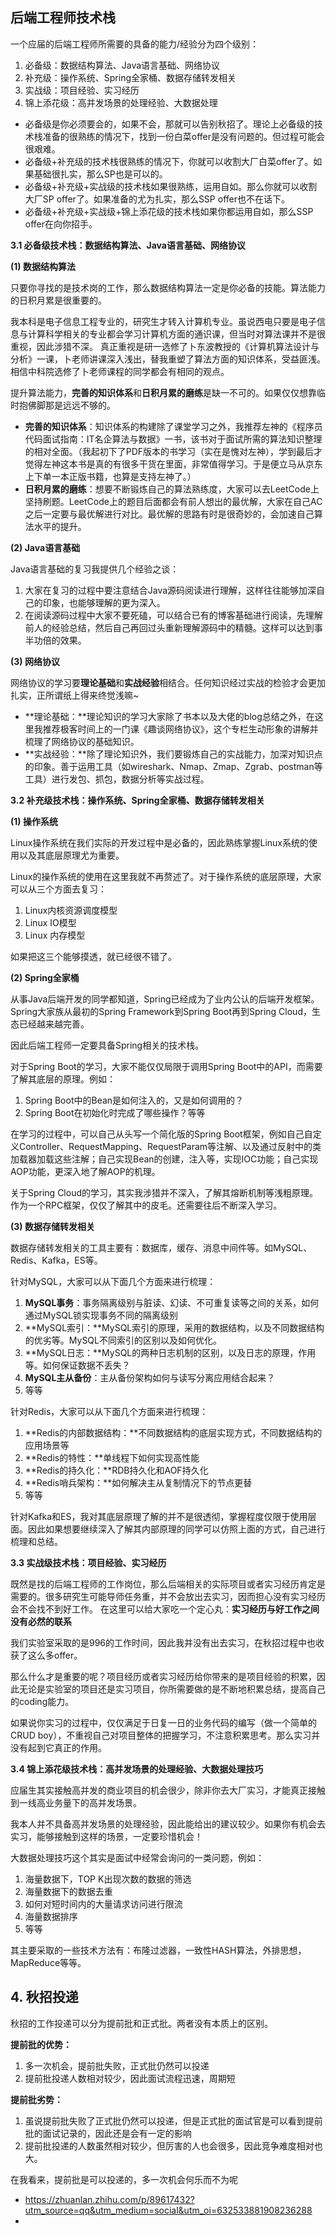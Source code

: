 ## **后端工程师技术栈**

一个应届的后端工程师所需要的具备的能力/经验分为四个级别：

1. 必备级：数据结构算法、Java语言基础、网络协议
2. 补充级：操作系统、Spring全家桶、数据存储转发相关
3. 实战级：项目经验、实习经历
4. 锦上添花级：高并发场景的处理经验、大数据处理

- 必备级是你必须要会的，如果不会，那就可以告别秋招了。理论上必备级的技术栈准备的很熟练的情况下，找到一份白菜offer是没有问题的。但过程可能会很艰难。
- 必备级+补充级的技术栈很熟练的情况下，你就可以收割大厂白菜offer了。如果基础很扎实，那么SP也是可以的。
- 必备级+补充级+实战级的技术栈如果很熟练，运用自如。那么你就可以收割大厂SP offer了。如果准备的尤为扎实，那么SSP offer也不在话下。
- 必备级+补充级+实战级+锦上添花级的技术栈如果你都运用自如，那么SSP offer在向你招手。

**3.1 必备级技术栈：数据结构算法、Java语言基础、网络协议**

**(1) 数据结构算法**

只要你寻找的是技术岗的工作，那么数据结构算法一定是你必备的技能。算法能力的日积月累是很重要的。

我本科是电子信息工程专业的，研究生才转入计算机专业。虽说西电只要是电子信息与计算科学相关的专业都会学习计算机方面的通识课，但当时对算法课并不是很重视，因此涉猎不深。
真正重视是研一选修了卜东波教授的《计算机算法设计与分析》一课，卜老师讲课深入浅出，替我重塑了算法方面的知识体系，受益匪浅。相信中科院选修了卜老师课程的同学都会有相同的观点。

提升算法能力，**完善的知识体系**和**日积月累的磨练**是缺一不可的。如果仅仅想靠临时抱佛脚那是远远不够的。

- **完善的知识体系**：知识体系的构建除了课堂学习之外，我推荐左神的《程序员代码面试指南：IT名企算法与数据》一书，该书对于面试所需的算法知识整理的相对全面。（我起初下了PDF版本的书学习（实在是愧对左神），学到最后才觉得左神这本书是真的有很多干货在里面，非常值得学习。于是便立马从京东上下单一本正版书籍，也算是支持左神了。）
- **日积月累的磨练**：想要不断锻炼自己的算法熟练度，大家可以去LeetCode上坚持刷题。LeetCode上的题目后面都会有前人想出的最优解，大家在自己AC之后一定要与最优解进行对比。最优解的思路有时是很奇妙的，会加速自己算法水平的提升。

**(2) Java语言基础**

Java语言基础的复习我提供几个经验之谈：

1. 大家在复习的过程中要注意结合Java源码阅读进行理解，这样往往能够加深自己的印象，也能够理解的更为深入。
2. 在阅读源码过程中大家不要死磕，可以结合已有的博客基础进行阅读，先理解前人的经验总结，然后自己再回过头重新理解源码中的精髓。这样可以达到事半功倍的效果。

**(3) 网络协议**

网络协议的学习要**理论基础**和**实战经验**相结合。任何知识经过实战的检验才会更加扎实，正所谓纸上得来终觉浅嘛~

- **理论基础：**理论知识的学习大家除了书本以及大佬的blog总结之外，在这里我推荐极客时间上的一门课《趣谈网络协议》，这个专栏生动形象的讲解并梳理了网络协议的基础知识。
- **实战经验：**除了理论知识外，我们要锻炼自己的实战能力，加深对知识点的印象。善于运用工具（如wireshark、Nmap、Zmap、Zgrab、postman等工具）进行发包、抓包，数据分析等实战过程。

**3.2 补充级技术栈：操作系统、Spring全家桶、数据存储转发相关**

**(1) 操作系统**

Linux操作系统在我们实际的开发过程中是必备的，因此熟练掌握Linux系统的使用以及其底层原理尤为重要。

Linux的操作系统的使用在这里我就不再赘述了。对于操作系统的底层原理，大家可以从三个方面去复习：

1. Linux内核资源调度模型
2. Linux IO模型
3. Linux 内存模型

如果把这三个能够摸透，就已经很不错了。

**(2) Spring全家桶**

从事Java后端开发的同学都知道，Spring已经成为了业内公认的后端开发框架。Spring大家族从最初的Spring Framework到Spring Boot再到Spring Cloud，生态已经越来越完善。

因此后端工程师一定要具备Spring相关的技术栈。

对于Spring Boot的学习，大家不能仅仅局限于调用Spring Boot中的API，而需要了解其底层的原理。例如：

1. Spring Boot中的Bean是如何注入的，又是如何调用的？
2. Spring Boot在初始化时完成了哪些操作？等等

在学习的过程中，可以自己从头写一个简化版的Spring Boot框架，例如自己自定义Controller、RequestMapping、RequestParam等注解、以及通过反射中的类加载器加载这些注解；自己实现Bean的创建，注入等，实现IOC功能；自己实现AOP功能，更深入地了解AOP的机理。

关于Spring Cloud的学习，其实我涉猎并不深入，了解其熔断机制等浅粗原理。作为一个RPC框架，仅仅了解其中的皮毛。还需要往后不断深入学习。

**(3) 数据存储转发相关**

数据存储转发相关的工具主要有：数据库，缓存、消息中间件等。如MySQL、Redis、Kafka，ES等。

针对MySQL，大家可以从下面几个方面来进行梳理：

1. **MySQL事务**：事务隔离级别与脏读、幻读、不可重复读等之间的关系，如何通过MySQL锁实现事务不同的隔离级别
2. **MySQL索引：**MySQL索引的原理，采用的数据结构，以及不同数据结构的优劣等。MySQL不同索引的区别以及如何优化。
3. **MySQL日志：**MySQL的两种日志机制的区别，以及日志的原理，作用等。如何保证数据不丢失？
4. **MySQL主从备份**：主从备份架构如何与读写分离应用结合起来？
5. 等等

针对Redis，大家可以从下面几个方面来进行梳理：

1. **Redis的内部数据结构：**不同数据结构的底层实现方式，不同数据结构的应用场景等
2. **Redis的特性：**单线程下如何实现高性能
3. **Redis的持久化：**RDB持久化和AOF持久化
4. **Redis哨兵架构：**如何解决主从复制情况下的节点更替
5. 等等

针对Kafka和ES，我对其底层原理了解的并不是很透彻，掌握程度仅限于使用层面。因此如果想要继续深入了解其内部原理的同学可以仿照上面的方式，自己进行梳理和总结。

**3.3 实战级技术栈：项目经验、实习经历**

既然是找的后端工程师的工作岗位，那么后端相关的实际项目或者实习经历肯定是需要的。很多研究生可能导师任务重，并不会放出去实习，因而担心没有实习经历会不会找不到好工作。
在这里可以给大家吃一个定心丸：**实习经历与好工作之间没有必然的联系**

我们实验室采取的是996的工作时间，因此我并没有出去实习，在秋招过程中也收获了这么多offer。

那么什么才是重要的呢？项目经历或者实习经历给你带来的是项目经验的积累，因此无论是实验室的项目还是实习项目，你所需要做的是不断地积累总结，提高自己的coding能力。

如果说你实习的过程中，仅仅满足于日复一日的业务代码的编写（做一个简单的CRUD boy），不重视自己对项目整体的把握学习，不注意积累思考。那么实习并没有起到它真正的作用。

**3.4 锦上添花级技术栈：高并发场景的处理经验、大数据处理技巧**

应届生其实接触高并发的商业项目的机会很少，除非你去大厂实习，才能真正接触到一线高业务量下的高并发场景。

我本人并不具备高并发场景的处理经验，因此能给出的建议较少。如果你有机会去实习，能够接触到这样的场景，一定要珍惜机会！

大数据处理技巧这个其实是面试中经常会询问的一类问题，例如：

1. 海量数据下，TOP K出现次数的数据的筛选
2. 海量数据下的数据去重
3. 如何对短时间内的大量请求访问进行限流
4. 海量数据排序
5. 等等

其主要采取的一些技术方法有：布隆过滤器，一致性HASH算法，外排思想，MapReduce等等。

## 4. 秋招投递

秋招的工作投递可以分为提前批和正式批。两者没有本质上的区别。

**提前批的优势：**

1. 多一次机会，提前批失败，正式批仍然可以投递
2. 提前批投递人数相对较少，因此面试流程迅速，周期短

**提前批劣势：**

1. 虽说提前批失败了正式批仍然可以投递，但是正式批的面试官是可以看到提前批的面试记录的，因此还是会有一定的影响
2. 提前批投递的人数虽然相对较少，但厉害的人也会很多，因此竞争难度相对也大。

在我看来，提前批是可以投递的，多一次机会何乐而不为呢



- https://zhuanlan.zhihu.com/p/89617432?utm_source=qq&utm_medium=social&utm_oi=632533881908236288
- 